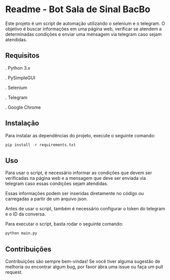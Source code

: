 # Readme - Bot Sala de Sinal BacBo
Este projeto é um script de automação utilizando o selenium e o telegram. O objetivo é buscar informações em uma página web, verificar se atendem a determinadas condições e enviar uma mensagem via telegram caso sejam atendidas.

## Requisitos
. Python 3.x

. PySimpleGUI

. Selenium

. Telegram

. Google Chrome

## Instalação
Para instalar as dependências do projeto, execute o seguinte comando:
```python
pip install -r requirements.txt
```


## Uso
Para usar o script, é necessário informar as condições que devem ser verificadas na página web e a mensagem que deve ser enviada via telegram caso essas condições sejam atendidas.

Essas informações podem ser inseridas diretamente no código ou carregadas a partir de um arquivo json.

Antes de usar o script, também é necessário configurar o token do telegram e o ID da conversa.

Para executar o script, basta rodar o seguinte comando:

```python
python main.py
```
## Contribuições
Contribuições são sempre bem-vindas! Se você tiver alguma sugestão de melhoria ou encontrar algum bug, por favor abra uma issue ou faça um pull request.
